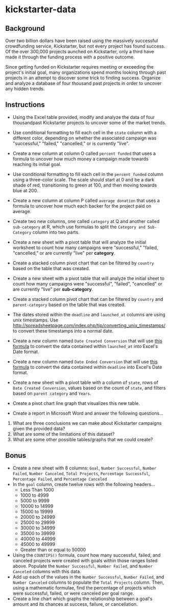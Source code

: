 # kickstarter-data


## Background 

Over two billion dollars have been raised using the massively successful crowdfunding service, Kickstarter, but not every project has found success. Of the over 300,000 projects aunched on Kickstarter, only a third have made it through the funding process with a positive outcome.

Since getting funded on Kickstarter requires meeting or exceeding the project's initial goal, many organizations spend months looking through past projects in an attempt to discover some trick to finding success. Organize and analyze a database of four thousand past projects in order to uncover any hidden trends.

## Instructions

* Using the Excel table provided, modify and analyze the data of four thousandpast Kickstarter projects to uncover some of the market trends. 
* Use conditional formatting to fill each cell in the `state` column with a different color, depending on whether the associated campaign was "successful," "failed," "cancelled," or is currently "live".
* Create a new column at column O called `percent funded` that uses a formula to uncover how much money a campaign made towards reaching its initial goal.
* Use conditional formatting to fill each cell in the `percent funded` column using a three-color scale. The scale should start at 0 and be a dark shade of red, transitioning to green at 100, and then moving towards blue at 200.
* Create a new column at column P called `average donation` that uses a formula to uncover how much each backer for the project paid on average.
* Create two new columns, one called `category` at Q and another called `sub-category` at R, which use formulas to split the `Category and Sub-Category` column into two parts.
* Create a new sheet with a pivot table that will analyze the initial worksheet to count how many campaigns were "successful," "failed, "cancelled," or are currently "live" per **category**.
* Create a stacked column pivot chart that can be filtered by `country` based on the table that was created.
* Create a new sheet with a pivot table that will analyze the initial sheet to count how many campaigns were "successful", "failed", "cancelled" or are currently "live" per **sub-category**.
* Create a stacked column pivot chart that can be filtered by `country` and `parent-category` based on the table that was created.
* The dates stored within the `deadline` and `launched_at` columns are using unix timestamps. Use http://spreadsheetpage.com/index.php/tip/converting_unix_timestamps/ to convert these timestamps into a normal date.
* Create a new column named `Date Created Conversion` that will use [this formula](http://spreadsheetpage.com/index.php/tip/converting_unix_timestamps/) to convert the data contained within `launched_at` into Excel's Date format. 
* Create a new column named `Date Ended Conversion` that will use [this formula](http://spreadsheetpage.com/index.php/tip/converting_unix_timestamps/) to convert the data contained within `deadline` into Excel's Date format.
* Create a new sheet with a pivot table with a column of `state`, rows of `Date Created Conversion`, values based on the count of `state`, and filters based on `parent category` and `Years`.
* Create a pivot chart line graph that visualizes this new table.

* Create a report in Microsoft Word and answer the following questions...
1. What are three conclusions we can make about Kickstarter campaigns given the provided data?
2. What are some of the limitations of this dataset?
3. What are some other possible tables/graphs that we could create?
 
 
## Bonus
* Create a new sheet with 8 columns: `Goal`, `Number Successful`, `Number Failed`, `Number Canceled`, `Total Projects`, `Percentage Successful`, `Percentage Failed`, and `Percentage Canceled`
* In the `goal` column, create twelve rows with the following headers...
  * Less Than 1000
  * 1000 to 4999
  * 5000 to 9999
  * 10000 to 14999
  * 15000 to 19999
  * 20000 to 24999
  * 25000 to 29999
  * 30000 to 34999
  * 35000 to 39999
  * 40000 to 44999
  * 45000 to 49999
  * Greater than or equal to 50000
* Using the `COUNTIFS()` formula, count how many successful, failed, and canceled projects were created with goals within those ranges listed above. Populate the `Number Successful`, `Number Failed`, and `Number Canceled` columns with this data.
* Add up each of the values in the `Number Successful`, `Number Failed`, and `Number Canceled` columns to populate the `Total Projects` column. Then, using a mathematic formulae, find the percentage of projects which were successful, failed, or were canceled per goal range.
* Create a line chart which graphs the relationship between a goal's amount and its chances at success, failure, or cancellation.
